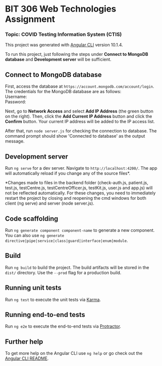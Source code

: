 # BIT 306 Web Technologies Assignment
### Topic: COVID Testing Information System (CTIS)

This project was generated with [Angular CLI](https://github.com/angular/angular-cli) version 10.1.4.

To run this project, just following the steps under **Connect to MongoDB database** and **Development server** will be sufficient.

## Connect to MongoDB database
First, access the database at `https://account.mongodb.com/account/login`. The credentials for the MongoDB database are as follows:
<br> Username: 
<br> Password: 

Next, go to **Network Access** and select **Add IP Address** (the green button on the right). Then, click the **Add Current IP Address** button and click the **Confirm** button. Your current IP address will be added to the IP access list.

After that, run `node server.js` for checking the connection to database. The command prompt should show 'Connected to database' as the output message.

## Development server

Run `ng serve` for a dev server. Navigate to `http://localhost:4200/`. The app will automatically reload if you change any of the source files*.

*Changes made to files in the backend folder (check-auth.js, patient.js, test.js, testCentre.js, testCentreOfficer.js, testKit.js, user.js and app.js) will not be reflected automatically. For these changes, you need to immediately restart the project by closing and reopening the cmd windows for both client (ng serve) and server (node server.js).

## Code scaffolding

Run `ng generate component component-name` to generate a new component. You can also use `ng generate directive|pipe|service|class|guard|interface|enum|module`.

## Build

Run `ng build` to build the project. The build artifacts will be stored in the `dist/` directory. Use the `--prod` flag for a production build.

## Running unit tests

Run `ng test` to execute the unit tests via [Karma](https://karma-runner.github.io).

## Running end-to-end tests

Run `ng e2e` to execute the end-to-end tests via [Protractor](http://www.protractortest.org/).

## Further help

To get more help on the Angular CLI use `ng help` or go check out the [Angular CLI README](https://github.com/angular/angular-cli/blob/master/README.md).
